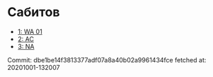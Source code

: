 # Сабитов
- [1: WA 01](1.md)
- [2: AC](2.md)
- [3: NA](3.md)

Commit: dbe1be14f3813377adf07a8a40b02a9961434fce
 fetched at: 20201001-132007
